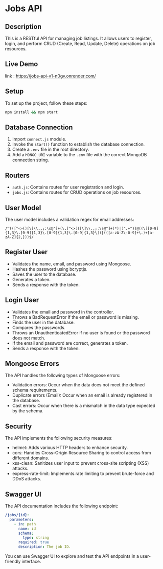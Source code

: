 # Jobs API

## Description

This is a RESTful API for managing job listings. It allows users to register, login, and perform CRUD (Create, Read, Update, Delete) operations on job resources.

## Live Demo

  link : <https://jobs-api-v1-n0gv.onrender.com/>

## Setup

To set up the project, follow these steps:

```bash
npm install && npm start
```

## Database Connection

1. Import `connect.js` module.
2. Invoke the `start()` function to establish the database connection.
3. Create a `.env` file in the root directory.
4. Add a `MONGO_URI` variable to the `.env` file with the correct MongoDB connection string.

## Routers

- `auth.js`: Contains routes for user registration and login.
- `jobs.js`: Contains routes for CRUD operations on job resources.

## User Model

The user model includes a validation regex for email addresses:

```regex
/^(([^<>()[\]\\.,;:\s@"]+(\.[^<>()[\]\\.,;:\s@"]+)*)|(".+"))@((\[[0-9]{1,3}\.[0-9]{1,3}\.[0-9]{1,3}\.[0-9]{1,3}\])|(([a-zA-Z\-0-9]+\.)+[a-zA-Z]{2,}))$/
```

## Register User

- Validates the name, email, and password using Mongoose.
- Hashes the password using bcryptjs.
- Saves the user to the database.
- Generates a token.
- Sends a response with the token.

## Login User

- Validates the email and password in the controller.
- Throws a BadRequestError if the email or password is missing.
- Finds the user in the database.
- Compares the passwords.
- Throws an UnauthenticatedError if no user is found or the password does not match.
- If the email and password are correct, generates a token.
- Sends a response with the token.

## Mongoose Errors

The API handles the following types of Mongoose errors:

- Validation errors: Occur when the data does not meet the defined schema requirements.
- Duplicate errors (Email): Occur when an email is already registered in the database.
- Cast errors: Occur when there is a mismatch in the data type expected by the schema.

## Security

The API implements the following security measures:

- helmet: Adds various HTTP headers to enhance security.
- cors: Handles Cross-Origin Resource Sharing to control access from different domains.
- xss-clean: Sanitizes user input to prevent cross-site scripting (XSS) attacks.
- express-rate-limit: Implements rate limiting to prevent brute-force and DDoS attacks.

## Swagger UI

The API documentation includes the following endpoint:

```yaml
/jobs/{id}:
  parameters:
    - in: path
      name: id
      schema:
        type: string
      required: true
      description: The job ID.
```

You can use Swagger UI to explore and test the API endpoints in a user-friendly interface.
